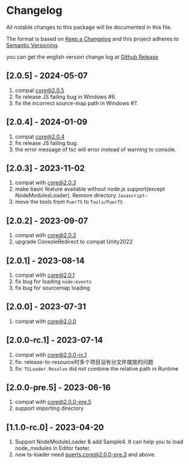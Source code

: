 # Changelog
All notable changes to this package will be documented in this file.

The format is based on [Keep a Changelog](http://keepachangelog.com/en/1.0.0/)
and this project adheres to [Semantic Versioning](http://semver.org/spec/v2.0.0.html).

you can get the english version change log at [Github Release](https://github.com/Tencent/puerts/releases)

## [2.0.5] - 2024-05-07
1. compat core@2.0.5
2. fix release JS failing bug in Windows #6.
3. fix the incorrect source-map path in Windows #7.

## [2.0.4] - 2024-01-09
1. compat core@2.0.4
2. fix release JS failing bug.
3. the error message of tsc will error instead of warning to console.

## [2.0.3] - 2023-11-02
1. compat with core@2.0.3
2. make basic feature available without node.js support(except NodeModulesLoader). Remove directory `Javascript~`
3. move the tools from `PuerTS` to `Tools/PuerTS`

## [2.0.2] - 2023-09-07
1. compat with core@2.0.2
2. upgrade ConsoleRedirect to compat Unity2022

## [2.0.1] - 2023-08-14
1. compat with core@2.0.1
2. fix bug for loading `node:events`
3. fix bug for sourcemap loading

## [2.0.0] - 2023-07-31
1. compat with core@2.0.0

## [2.0.0-rc.1] - 2023-07-14
1. compat with core@2.0.0-rc.1
2. fix: release-to-resource时多个项目没有分文件摆放的问题
2. fix: `TSLoader.Resolve` did not combine the relative path in Runtime

## [2.0.0-pre.5] - 2023-06-16
1. compat with core@2.0.0-pre.5
2. support importing directory

## [1.1.0-rc.0] - 2023-04-20
1. Support NodeModuleLoader & add Sample4. It can help you to load node_modules in Editor faster.
2. now ts-loader need puerts.core@2.0.0-pre.3 and above.